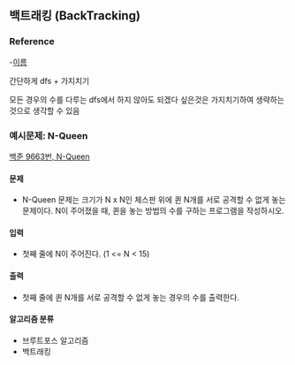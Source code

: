 ## 백트래킹 (BackTracking)

### Reference
-[이름](url)

간단하게 dfs + 가지치기

모든 경우의 수를 다루는 dfs에서 하지 않아도 되겠다 싶은것은 가지치기하여  생략하는
것으로 생각할 수 있음

### 예시문제: N-Queen
[백준 9663번, N-Queen](https://www.acmicpc.net/problem/9663)
#### 문제
  - N-Queen 문제는 크기가 N x N인 체스판 위에 퀸 N개를 서로 공격할 수 없게 놓는 문제이다. N이 주어졌을 때, 퀸을 놓는 방법의 수를 구하는 프로그램을 작성하시오.
#### 입력
- 첫째 줄에 N이 주어진다. (1 <= N < 15)
#### 출력
- 첫째 줄에 퀸 N개를 서로 공격할 수 없게 놓는 경우의 수를 출력한다.
#### 알고리즘 분류
- 브루트포스 알고리즘
- 백트래킹
